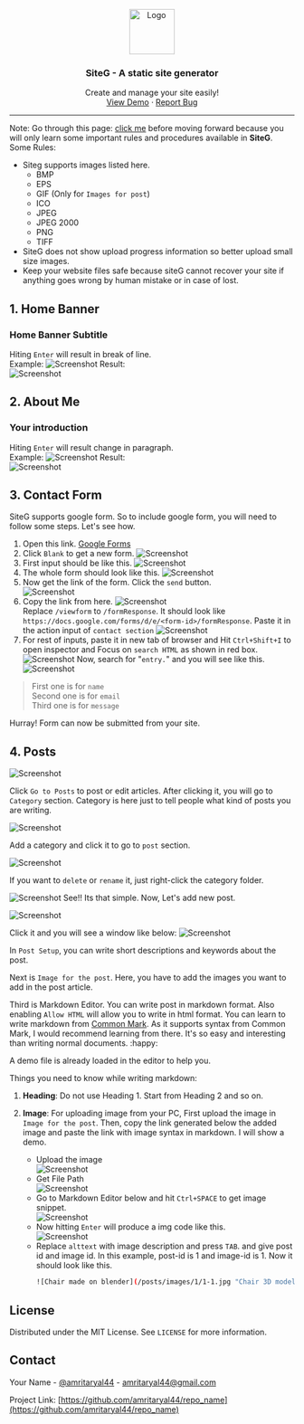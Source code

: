 <p align="center">
  <a href="https://github.com/Amritaryal44/siteG">
    <img src="images/logo.png" alt="Logo" width="80" height="80">
  </a>

  <h3 align="center">SiteG - A static site generator</h3>

  <p align="center">
    Create and manage your site easily!
    <br />
    <a href="https://www.amritaryal.com.np">View Demo</a>
    ·
    <a href="https://github.com/amritaryal44/siteG/issues">Report Bug</a>
  </p>
</p>

___

Note: Go through this page: [click me](readme.md) before moving forward because you will only learn some important rules and procedures available in **SiteG**.\
Some Rules:
* Siteg supports images listed here. 
    * BMP
    * EPS
    * GIF (Only for ```Images for post```)
    * ICO
    * JPEG
    * JPEG 2000
    * PNG
    * TIFF
* SiteG does not show upload progress information so better upload small size images.
* Keep your website files safe because siteG cannot recover your site if anything goes wrong by human mistake or in case of lost.

## 1. Home Banner
### Home Banner Subtitle
Hiting ```Enter``` will result in break of line.<br> Example:
![Screenshot][banner-subtitle2]
Result:<br>
![Screenshot][banner-subtitle1]

## 2. About Me
### Your introduction
Hiting ```Enter``` will result change in paragraph.<br> Example:
![Screenshot][intro-1]
Result:<br>
![Screenshot][intro-2]

## 3. Contact Form
SiteG supports google form. So to include google form, you will need to follow some steps. Let's see how.
1. Open this link. [Google Forms](https://docs.google.com/forms)
2. Click ```Blank``` to get a new form.
![Screenshot][form-img1]
3. First input should be like this.
![Screenshot][form-img2]
4. The whole form should look like this.
![Screenshot][form-img3]
5. Now get the link of the form. Click the ```send``` button.<br>
![Screenshot][form-img4]
6. Copy the link from here.
![Screenshot][form-img5]<br>
Replace ```/viewform``` to ```/formResponse```. It should look like ```https://docs.google.com/forms/d/e/<form-id>/formResponse```.
Paste it in the action input of ```contact section```
![Screenshot][form-img6]
7. For rest of inputs, paste it in new tab of browser and Hit ```Ctrl+Shift+I``` to open inspector and Focus on ```search HTML``` as shown in red box.<br>
![Screenshot][form-img7]
Now, search for "```entry.```" and you will see like this.
![Screenshot][form-img8]
> First one is for ```name```<br>
> Second one is for ```email```<br>
> Third one is for ```message```

Hurray! Form can now be submitted from your site.

## 4. Posts
![Screenshot][post-img1]

Click ```Go to Posts``` to post or edit articles. After clicking it, you will go to ```Category``` section. Category is here just to tell people what kind of posts you are writing.

![Screenshot][post-img2]

Add a category and click it to go to ```post``` section.

![Screenshot][post-img3]

If you want to ```delete``` or ```rename``` it, just right-click the category folder.

![Screenshot][post-img4]
See!! Its that simple.
Now, Let's add new post.

![Screenshot][post-img5]

Click it and you will see a window like below:
![Screenshot][post-img6]

In ```Post Setup```, you can write short descriptions and keywords about the post.

Next is ```Image for the post```. Here, you have to add the images you want to add in the post article.

Third is Markdown Editor. You can write post in markdown format. Also enabling ```Allow HTML``` will allow you to write in html format. You can learn to write markdown from [Common Mark](https://commonmark.org/help/). As it supports syntax from Common Mark, I would recommend learning from there. It's so easy and interesting than writing normal documents. :happy:

A demo file is already loaded in the editor to help you.

Things you need to know while writing markdown:
1. **Heading**: Do not use Heading 1. Start from Heading 2 and so on.
2. **Image**: For uploading image from your PC, First upload the image in ```Image for the post```. Then, copy the link generated below the added image and paste the link with image syntax in markdown. I will show a demo.

    * Upload the image<br>
    ![Screenshot][post-img7]
    * Get File Path<br>
    ![Screenshot][post-img8]
    * Go to Markdown Editor below and hit ```Ctrl+SPACE``` to get image snippet.<br>
    ![Screenshot][post-img9]
    * Now hitting ```Enter``` will produce a img code like this.<br>
    ![Screenshot][post-img10]
    * Replace ```alttext``` with image description and press ```TAB```. and give post id and image id. In this example, post-id is 1 and image-id is 1. Now it should look like this.
        ```bash
        ![Chair made on blender](/posts/images/1/1-1.jpg "Chair 3D model")
        ```

<!-- LICENSE -->
## License

Distributed under the MIT License. See `LICENSE` for more information.



<!-- CONTACT -->
## Contact

Your Name - [@amritaryal44](https://twitter.com/AmritAryal44) - amritaryal44@gmail.com

Project Link: [https://github.com/amritaryal44/repo_name](https://github.com/amritaryal44/repo_name)


[banner-subtitle1]: images/banner-subtitle1.png
[banner-subtitle2]: images/banner-subtitle2.png
[intro-1]: images/intro1.png
[intro-2]: images/intro2.png
[post-img1]: images/post-img1.png
[post-img2]: images/post-img2.png
[post-img3]: images/post-img3.png
[post-img4]: images/post-img4.png
[post-img5]: images/post-img5.png
[post-img6]: images/post-img6.png
[post-img7]: images/post-img7.png
[post-img8]: images/post-img8.png
[post-img9]: images/post-img9.png
[post-img10]: images/post-img10.png
[form-img1]: images/form-img1.png
[form-img2]: images/form-img2.png
[form-img3]: images/form-img3.png
[form-img4]: images/form-img4.png
[form-img5]: images/form-img5.png
[form-img6]: images/form-img6.png
[form-img7]: images/form-img7.png
[form-img8]: images/form-img8.png
